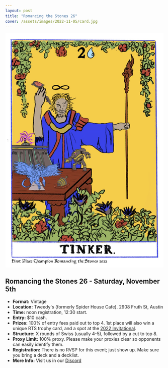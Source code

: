 ```yaml
---
layout: post
title: "Romancing the Stones 26"
cover: /assets/images/2022-11-05/card.jpg
---
```


![](/assets/images/2022-11-05/card.jpg)

## Romancing the Stones 26 - Saturday, November 5th

*	**Format:** Vintage
* **Location:** Tweedy's (formerly Spider House Cafe). 2908 Fruth St, Austin
* **Time:** noon registration, 12:30 start.
* **Entry:** $10 cash.
* **Prizes:** 100% of entry fees paid out to top 4. 1st place will also win a unique RTS
  trophy card, and a spot at the [2022 Invitational](/invitational).
* **Structure:** X rounds of Swiss (usually 4-5), followed by a cut to top 8.
* **Proxy Limit:** 100% proxy. Please make your proxies clear so opponents can easily
  identify them.
* **Registration:** There is no RVSP for this event; just show up. Make sure you bring a
  deck and a decklist.
* **More Info:** Visit us in our  [Discord](https://discord.gg/a9uKSEP5ya)

